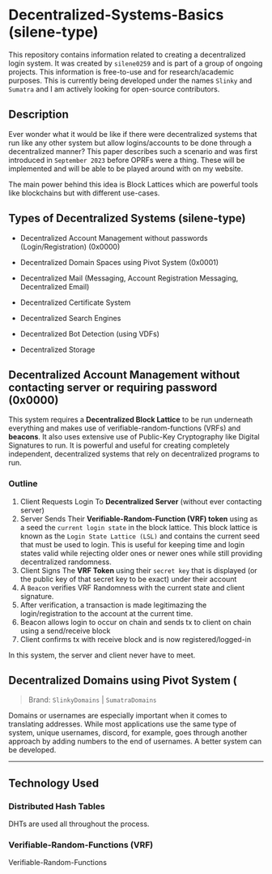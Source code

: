 # Decentralized-Systems-Basics (silene-type)
This repository contains information related to creating a decentralized login system. It was created by `silene0259` and is part of a group of ongoing projects. This information is free-to-use and for research/academic purposes. This is currently being developed under the names `Slinky` and `Sumatra` and I am actively looking for open-source contributors.

## Description

Ever wonder what it would be like if there were decentralized systems that run like any other system but allow logins/accounts to be done through a decentralized manner? This paper describes such a scenario and was first introduced in `September 2023` before OPRFs were a thing. These will be implemented and will be able to be played around with on my website.

The main power behind this idea is Block Lattices which are powerful tools like blockchains but with different use-cases.

## Types of Decentralized Systems (silene-type)

* Decentralized Account Management without passwords (Login/Registration) (0x0000)
* Decentralized Domain Spaces using Pivot System (0x0001)

* Decentralized Mail (Messaging, Account Registration Messaging, Decentralized Email)
* Decentralized Certificate System
* Decentralized Search Engines
* Decentralized Bot Detection (using VDFs)
* Decentralized Storage

## Decentralized Account Management without contacting server or requiring password (0x0000)

This system requires a **Decentralized Block Lattice** to be run underneath everything and makes use of verifiable-random-functions (VRFs) and **beacons**. It also uses extensive use of Public-Key Cryptography like Digital Signatures to run. It is powerful and useful for creating completely independent, decentralized systems that rely on decentralized programs to run.

### Outline

1. Client Requests Login To **Decentralized Server** (without ever contacting server)
2. Server Sends Their **Verifiable-Random-Function (VRF) token** using as a seed the `current login state` in the block lattice. This block lattice is known as the `Login State Lattice (LSL)` and contains the current seed that must be used to login. This is useful for keeping time and login states valid while rejecting older ones or newer ones while still providing decentralized randomness.
3. Client Signs The **VRF Token** using their `secret key` that is displayed (or the public key of that secret key to be exact) under their account
4. A `Beacon` verifies VRF Randomness with the current state and client signature.
5. After verification, a transaction is made legitimazing the login/registration to the account at the current time.
6. Beacon allows login to occur on chain and sends tx to client on chain using a send/receive block
7. Client confirms tx with receive block and is now registered/logged-in

In this system, the server and client never have to meet.

## Decentralized Domains using Pivot System (

> Brand: `SlinkyDomains` | `SumatraDomains`

Domains or usernames are especially important when it comes to translating addresses. While most applications use the same type of system, unique usernames, discord, for example, goes through another approach by adding numbers to the end of usernames. A better system can be developed.


---

## Technology Used

### Distributed Hash Tables

DHTs are used all throughout the process.

### Verifiable-Random-Functions (VRF)

Verifiable-Random-Functions
